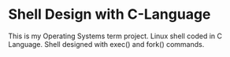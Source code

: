 # Shell Design with C-Language
This is my Operating Systems term project. Linux shell coded in C Language. Shell designed with exec() and fork() commands.
